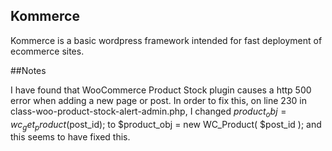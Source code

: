## Kommerce

Kommerce is a basic wordpress framework intended for fast deployment of ecommerce sites.

##Notes

I have found that WooCommerce Product Stock plugin causes a http 500 error when adding a new page or post. In order to fix this, on line 230 in class-woo-product-stock-alert-admin.php, I changed $product_obj = wc_get_product($post_id); to $product_obj = new WC_Product( $post_id ); and this seems to have fixed this.

